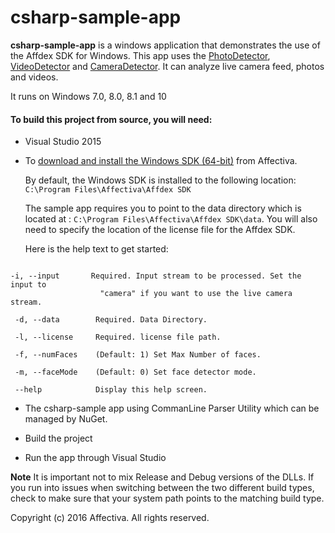 # csharp-sample-app

**csharp-sample-app** is a windows application that demonstrates the use of the Affdex SDK for Windows. This app uses the [PhotoDetector](http://developer.affectiva.com/pages/platforms/v3_1/windows/classdocs/Affdex/html/1bdd6e83-b415-70d3-5b67-2697a768b717.htm), [VideoDetector](http://developer.affectiva.com/pages/platforms/v3_1/windows/classdocs/Affdex/html/6e4b1996-68bf-4750-439a-731c2be17537.htm) and [CameraDetector](http://developer.affectiva.com/pages/platforms/v3_1/windows/classdocs/Affdex/html/1d7a795f-92f8-e0e5-f48a-79d1d1941091.htm). It can analyze live camera feed, photos and videos.

It runs on Windows 7.0, 8.0, 8.1 and 10

#### To build this project from source, you will need:

*   Visual Studio 2015

*   To [download and install the Windows SDK (64-bit)](http://developer.affectiva.com/downloads) from Affectiva.

    By default, the Windows SDK is installed to the following location: ```C:\Program Files\Affectiva\Affdex SDK```

    The sample app requires you to point to the data directory which is located at : ```C:\Program Files\Affectiva\Affdex SDK\data```. You will also need to specify the location of the license file for the Affdex SDK.

    Here is the help text to get started:

```

-i, --input       Required. Input stream to be processed. Set the input to
                    "camera" if you want to use the live camera stream.

 -d, --data        Required. Data Directory.

 -l, --license     Required. license file path.

 -f, --numFaces    (Default: 1) Set Max Number of faces.

 -m, --faceMode    (Default: 0) Set face detector mode.

 --help            Display this help screen.

```
*   The csharp-sample app using CommanLine Parser Utility which can be managed by NuGet.

*   Build the project

*   Run the app through Visual Studio

**Note** It is important not to mix Release and Debug versions of the DLLs. If you run into issues when switching between the two different build types, check to make sure that your system path points to the matching build type.

Copyright (c) 2016 Affectiva. All rights reserved.

